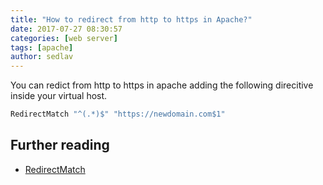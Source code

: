```yaml
---
title: "How to redirect from http to https in Apache?"
date: 2017-07-27 08:30:57
categories: [web server]
tags: [apache]
author: sedlav
---
```


You can redict from http to https in apache adding the following direcitive inside your virtual host.


```apache
RedirectMatch "^(.*)$" "https://newdomain.com$1" 
```

## Further reading

* [RedirectMatch](http://httpd.apache.org/docs/2.4/mod/mod_alias.html#redirectmatch)
